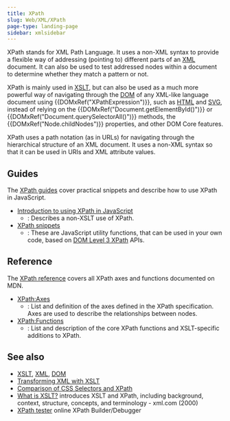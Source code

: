 ```yaml
---
title: XPath
slug: Web/XML/XPath
page-type: landing-page
sidebar: xmlsidebar
---
```


XPath stands for XML Path Language. It uses a non-XML syntax to provide a flexible way of addressing (pointing to) different parts of an [XML](/en-US/docs/Web/XML/Guides/XML_introduction) document. It can also be used to test addressed nodes within a document to determine whether they match a pattern or not.

XPath is mainly used in [XSLT](/en-US/docs/Web/XML/XSLT), but can also be used as a much more powerful way of navigating through the [DOM](/en-US/docs/Web/API/Document_Object_Model) of any XML-like language document using {{DOMxRef("XPathExpression")}}, such as [HTML](/en-US/docs/Web/HTML) and [SVG](/en-US/docs/Web/SVG), instead of relying on the {{DOMxRef("Document.getElementById()")}} or {{DOMxRef("Document.querySelectorAll()")}} methods, the {{DOMxRef("Node.childNodes")}} properties, and other DOM Core features.

XPath uses a path notation (as in URLs) for navigating through the hierarchical structure of an XML document. It uses a non-XML syntax so that it can be used in URIs and XML attribute values.

## Guides

The [XPath guides](/en-US/docs/Web/XML/XPath/Guides/) cover practical snippets and describe how to use XPath in JavaScript.

- [Introduction to using XPath in JavaScript](/en-US/docs/Web/XML/XPath/Guides/Introduction_to_using_XPath_in_JavaScript)
  - : Describes a non-XSLT use of XPath.
- [XPath snippets](/en-US/docs/Web/XML/XPath/Guides/Snippets)
  - : These are JavaScript utility functions, that can be used in your own code, based on [DOM Level 3 XPath](https://www.w3.org/TR/DOM-Level-3-XPath/) APIs.

## Reference

The [XPath reference](/en-US/docs/Web/XML/XPath/Reference) covers all XPath axes and functions documented on MDN.

- [XPath:Axes](/en-US/docs/Web/XML/XPath/Reference/Axes)
  - : List and definition of the axes defined in the XPath specification. Axes are used to describe the relationships between nodes.
- [XPath:Functions](/en-US/docs/Web/XML/XPath/Reference/Functions)
  - : List and description of the core XPath functions and XSLT-specific additions to XPath.

## See also

- [XSLT](/en-US/docs/Web/XML/XSLT), [XML](/en-US/docs/Web/XML), [DOM](/en-US/docs/Web/API/Document_Object_Model)
- [Transforming XML with XSLT](/en-US/docs/Web/XML/XSLT/Guides/Transforming_XML_with_XSLT)
- [Comparison of CSS Selectors and XPath](/en-US/docs/Web/XML/XPath/Guides/Comparison_with_CSS_selectors)
- [What is XSLT?](https://www.xml.com/pub/a/2000/08/holman/) introduces XSLT and XPath, including background, context, structure, concepts, and terminology - xml.com (2000)
- [XPath tester](https://extendsclass.com/xpath-tester.html) online XPath Builder/Debugger
